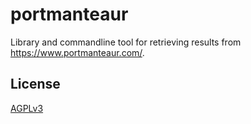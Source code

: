 # portmanteaur

Library and commandline tool for retrieving results from <https://www.portmanteaur.com/>.

## License

[AGPLv3](LICENSE)
